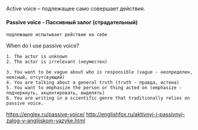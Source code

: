 Active voice –
    подлежащее само совершает действия.

#### Passive voice - Пассивный залог (страдательный)
    подлежащее испытывает действие на себе

When do I use passive voice?

    1. The actor is unknown
    2. The actor is irrelevant (неуместен)

    3. You want to be vague about who is responsible (vague - неопределен, неясный, отсутсвующий)
    4. You are talking about a general truth (truth - правда, истена)
    5. You want to emphasize the person or thing acted on (emphasize - подчеркнуть, акцентировать, выделять)
    6. You are writing in a scientific genre that traditionally relies on passive voice.

https://englex.ru/passive-voice/
http://englishfox.ru/aktivnyj-i-passivnyj-zalog-v-anglijskom-yazyke.html
